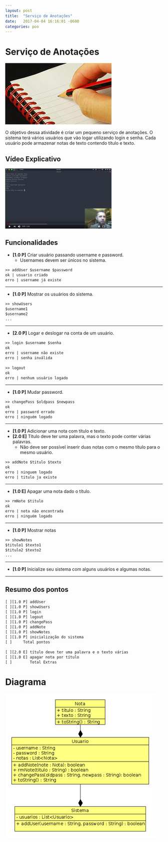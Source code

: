 ```yaml
---
layout: post
title:  "Serviço de Anotações"
date:   2017-04-04 16:16:01 -0600
categories: poo
---
```


# Serviço de Anotações

![](/assets/02_anotacoes/figura.jpeg)

O objetivo dessa atividade é criar um pequeno serviço de anotações. O sistema
terá vários usuários que vão logar utilizando login e senha. Cada usuário pode
armazenar notas de texto contendo título e texto.

## Vídeo Explicativo
[![Vídeo explicativo](/assets/02_anotacoes/shot.png)](https://youtu.be/ggOdp0Eh7fc "Vídeo explicando o módulo")

## Funcionalidades

- **[1.0 P]** Criar usuário passando username e password.
    - Usernames devem ser únicos no sistema.

```
>> addUser $username $password
ok | usuario criado
erro | username já existe
```
---

- **[1.0 P]** Mostrar os usuários do sistema.

```
>> showUsers
$username1
$username2
...
```

----

- **[2.0 P]** Logar e deslogar na conta de um usuário.

```
>> login $username $senha
ok
erro | username não existe
erro | senha inválida

>> logout
ok
erro | nenhum usuário logado
```

---
- **[1.0 P]** Mudar password.

```
>> changePass $oldpass $newpass
ok
erro | password errado
erro | ninguém logado
```

---
- **[1.0 P]** Adicionar uma nota com título e texto.
- **[2.0 E]** Título deve ter uma palavra, mas o texto pode conter várias palavras.
    - Não deve ser possível inserir duas notas com o mesmo título para o mesmo usuário.

```
>> addNote $titulo $texto
ok
erro | ninguem logado
erro | titulo ja existe
```

---
- **[1.0 E]** Apagar uma nota dado o título.

```
>> rmNote $titulo
ok
erro | nota não encontrada
erro | ninguém logado
```

---
- **[1.0 P]** Mostrar notas

```
>> showNotes
$titulo1 $texto1
$titulo2 $texto2
...
```

---
- **[1.0 P]** Inicialize seu sistema com alguns usuários e algumas notas.

---

## Resumo dos pontos

```
[ ][1.0 P] addUser
[ ][1.0 P] showUsers
[ ][1.0 P] login
[ ][1.0 P] logout
[ ][1.0 P] changePass
[ ][1.0 P] addNote
[ ][1.0 P] showNotes
[ ][1.0 P] inicialização do sistema
[ ]     Total pontos

[ ][2.0 E] título deve ter uma palavra e o texto várias
[ ][1.0 E] apagar nota por título
[ ]        Total Extras
```

# Diagrama
![](/assets/02_anotacoes/diagrama.png)
